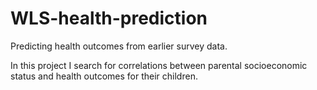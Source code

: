 # WLS-health-prediction
Predicting health outcomes from earlier survey data. 

In this project I search for correlations between parental socioeconomic status and health outcomes for their children. 
